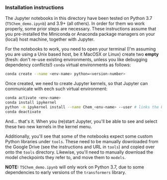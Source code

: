 ### Installation instructions

The Jupyter notebooks in this directory have been tested on Python 3.7 (`T5Chem_demo.ipynb`) and 3.9+ (all others). In order for them wo work
properly, some prior steps are necessary. These instructions assume that you pre-installed the Miniconda or Anaconda package managers 
on your (local) host machine, together with Jupyter.

For the notebooks to work, you need to open your terminal (I'm assuming you are using a Unix based host, be it MacOSX or Linux) 
create two **empty** (fresh: don't re-use existing environments, unless you like debugging dependency conflicts!) `conda` virtual 
environments as follows:
```bash
conda create --name <env-name> python=<version-number>
```

Once created, we need to create Jupyter kernels, so that Jupyter can communicate with eech such virtual environment:
```bash
conda activate <env-name>
conda install ipykernel
python -m ipykernel install --name Chem_<env-name> --user # links the kernel to the underlying Python virtual environment
conda deactivate
```

And... that's it. When you (re)start Jupyter, you'll be able to see and select these two new kernels in the kernel menu.

Additionally, you'll see that some of the notebooks expect some custom Python libraries under `tools`. These need to be manually
downloaded from the Google Drive (see the instructions and URL in `tools`) and copied over onto the `tools` directory.
Likewise, you'll need to manually download the model checkpoints they refer to, and move them to `models`.

**NOTE:** `T5Chem_demo.ipynb` will only work on Python 3.7, due to some dependencies to early versions of the `transformers` library.
